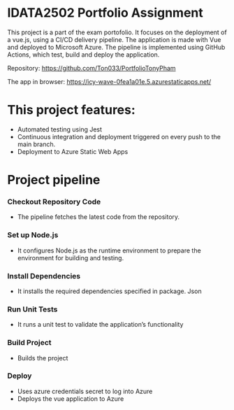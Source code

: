 # IDATA2502 Portfolio Assignment

This project is a part of the exam portofolio.
It focuses on the deployment of a vue.js, using a CI/CD delivery pipeline.
The application is made with Vue and deployed to Microsoft Azure.
The pipeline is implemented using GitHub Actions, which test, build and deploy the application.

Repository:
https://github.com/Ton033/PortfolioTonyPham

The app in browser:
https://icy-wave-0fea1a01e.5.azurestaticapps.net/

# This project features:
- Automated testing using Jest
- Continuous integration and deployment triggered on every push to the main branch.
- Deployment to Azure Static Web Apps

# Project pipeline
### Checkout Repository Code
- The pipeline fetches the latest code from the repository. 

### Set up Node.js
- It configures Node.js as the runtime environment to prepare the environment for building and testing. 

### Install Dependencies
- It installs the required dependencies specified in package. Json

### Run Unit Tests
- It runs a unit test to validate the application’s functionality

### Build Project
-  Builds the project

### Deploy
- Uses azure credentials secret to log into Azure
- Deploys the vue application to Azure
